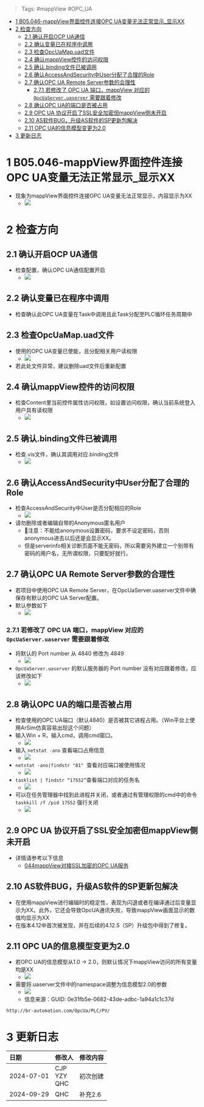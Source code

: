 > Tags: #mappView #OPC_UA

- [1 B05.046-mappView界面控件连接OPC UA变量无法正常显示_显示XX](#_1-b05046-mappview%E7%95%8C%E9%9D%A2%E6%8E%A7%E4%BB%B6%E8%BF%9E%E6%8E%A5opc-ua%E5%8F%98%E9%87%8F%E6%97%A0%E6%B3%95%E6%AD%A3%E5%B8%B8%E6%98%BE%E7%A4%BA_%E6%98%BE%E7%A4%BAxx)
- [2 检查方向](#_2-%E6%A3%80%E6%9F%A5%E6%96%B9%E5%90%91)
	- [2.1 确认开启OCP UA通信](#_21-%E7%A1%AE%E8%AE%A4%E5%BC%80%E5%90%AFocp%C2%A0ua%E9%80%9A%E4%BF%A1)
	- [2.2 确认变量已在程序中调用](#_22-%E7%A1%AE%E8%AE%A4%E5%8F%98%E9%87%8F%E5%B7%B2%E5%9C%A8%E7%A8%8B%E5%BA%8F%E4%B8%AD%E8%B0%83%E7%94%A8)
	- [2.3 检查OpcUaMap.uad文件](#_23-%E6%A3%80%E6%9F%A5opcuamapuad%E6%96%87%E4%BB%B6)
	- [2.4 确认mappView控件的访问权限](#_24-%E7%A1%AE%E8%AE%A4mappview%E6%8E%A7%E4%BB%B6%E7%9A%84%E8%AE%BF%E9%97%AE%E6%9D%83%E9%99%90)
	- [2.5 确认.binding文件已被调用](#_25-%E7%A1%AE%E8%AE%A4binding%E6%96%87%E4%BB%B6%E5%B7%B2%E8%A2%AB%E8%B0%83%E7%94%A8)
	- [2.6 确认AccessAndSecurity中User分配了合理的Role](#_26-%E7%A1%AE%E8%AE%A4accessandsecurity%E4%B8%ADuser%E5%88%86%E9%85%8D%E4%BA%86%E5%90%88%E7%90%86%E7%9A%84role)
	- [2.7 确认OPC UA Remote Server参数的合理性](#_27-%E7%A1%AE%E8%AE%A4opc-ua-remote-server%E5%8F%82%E6%95%B0%E7%9A%84%E5%90%88%E7%90%86%E6%80%A7)
		- [2.7.1 若修改了 OPC UA 端口，mappView 对应的 `OpcUaServer.uaserver` 需要跟着修改](#_271-%E8%8B%A5%E4%BF%AE%E6%94%B9%E4%BA%86-opc-ua-%E7%AB%AF%E5%8F%A3%EF%BC%8Cmappview-%E5%AF%B9%E5%BA%94%E7%9A%84-opcuaserveruaserver-%E9%9C%80%E8%A6%81%E8%B7%9F%E7%9D%80%E4%BF%AE%E6%94%B9)
	- [2.8 确认OPC UA的端口是否被占用](#_28-%E7%A1%AE%E8%AE%A4opc-ua%E7%9A%84%E7%AB%AF%E5%8F%A3%E6%98%AF%E5%90%A6%E8%A2%AB%E5%8D%A0%E7%94%A8)
	- [2.9 OPC UA 协议开启了SSL安全加密但mappView侧未开启](#_29-opc-ua-%E5%8D%8F%E8%AE%AE%E5%BC%80%E5%90%AF%E4%BA%86ssl%E5%AE%89%E5%85%A8%E5%8A%A0%E5%AF%86%E4%BD%86mappview%E4%BE%A7%E6%9C%AA%E5%BC%80%E5%90%AF)
	- [2.10 AS软件BUG，升级AS软件的SP更新包解决](#_210-as%E8%BD%AF%E4%BB%B6bug%EF%BC%8C%E5%8D%87%E7%BA%A7as%E8%BD%AF%E4%BB%B6%E7%9A%84sp%E6%9B%B4%E6%96%B0%E5%8C%85%E8%A7%A3%E5%86%B3)
	- [2.11 OPC UA的信息模型变更为2.0](#_211-opc-ua%E7%9A%84%E4%BF%A1%E6%81%AF%E6%A8%A1%E5%9E%8B%E5%8F%98%E6%9B%B4%E4%B8%BA20)
- [3 更新日志](#_3-%E6%9B%B4%E6%96%B0%E6%97%A5%E5%BF%97)

# 1 B05.046-mappView界面控件连接OPC UA变量无法正常显示_显示XX

- 现象为mappView界面控件连接OPC UA变量无法正常显示，内容显示为XX
    - ![](FILES/046mappView界面控件连接OPC%20UA变量无法正常显示_显示XX/image-20240701203310977.png)

# 2 检查方向

## 2.1 确认开启OCP UA通信

- 检查配置，确认OPC UA通信配置开启
    - ![](FILES/046mappView界面控件连接OPC%20UA变量无法正常显示_显示XX/image-20240701203357806.png)

## 2.2 确认变量已在程序中调用

- 检查确认此OPC UA变量在Task中调用且此Task分配至PLC循环任务周期中

## 2.3 检查OpcUaMap.uad文件

- 使用的OPC UA变量已使能，且分配相关用户读权限
    - ![](FILES/046mappView界面控件连接OPC%20UA变量无法正常显示_显示XX/image-20240701204404429.png)
- 若此处文件异常，建议删除uad文件后重新配置

## 2.4 确认mappView控件的访问权限

- 检查Content里当前控件属性访问权限，如设置访问权限，确认当前系统登入用户具有读权限
    - ![](FILES/046mappView界面控件连接OPC%20UA变量无法正常显示_显示XX/image-20240701204506132.png)

## 2.5 确认.binding文件已被调用

- 检查.vis文件，确认其调用对应.binding文件
    - ![](FILES/046mappView界面控件连接OPC%20UA变量无法正常显示_显示XX/image-20240701204545162.png)

## 2.6 确认AccessAndSecurity中User分配了合理的Role

- 检查AccessAndSecurity中User是否分配相应的Role
    - ![](FILES/046mappView界面控件连接OPC%20UA变量无法正常显示_显示XX/image-20240701205618796.png)
- 请勿删除或者编辑自带的Anonymous匿名用户
    - 🔴注意：不能给anonymous设置密码，要求不设定密码，否则anonymous进去以后还是会显示XX。
    - 但是serverinfo相关诊断页面不能无密码，所以需要另外建立一个别带有密码的用户名，无所谓权限，只要配好就行。

## 2.7 确认OPC UA Remote Server参数的合理性

- 若项目中使用OPC UA Remote Server，在OpcUaServer.uaserver文件中确保存有默认的OPC UA Server配置。
- 默认参数如下
    - ![](FILES/046mappView界面控件连接OPC%20UA变量无法正常显示_显示XX/image-20240701204636588.png)

### 2.7.1 若修改了 OPC UA 端口，mappView 对应的 `OpcUaServer.uaserver` 需要跟着修改

- 将默认的 Port number 从 4840 修改为 4849
    - ![](FILES/030mappView无法访问原因/image-20230822132538962.png)
- `OpcUaServer.uaserver` 的默认服务器的 Port number 没有对应跟着修改，应该修改如下
    - ![](FILES/030mappView无法访问原因/image-20230822132808863.png)

## 2.8 确认OPC UA的端口是否被占用

- 检查使用的OPC UA端口（默认4840）是否被其它进程占用。（Win平台上使用ArSim仿真容易出现这个问题）
- 输入Win + R，输入cmd，调用cmd窗口。
    - ![](FILES/030mappView无法访问原因/image-20230320171329842.png)
- 输入 `netstat -ano` 查看端口占用信息
    - ![](FILES/030mappView无法访问原因/image-20230320171402618.png)
- `netstat -ano|findstr "81"`  查看对应端口被使用情况
    - ![](FILES/030mappView无法访问原因/image-20230320171422375.png)
- `tasklist | findstr “17552”`查看端口对应的任务名
    - ![](FILES/030mappView无法访问原因/image-20230320171436740.png)
- 可以在任务管理器中找到此进程并关闭，或者通过有管理权限的cmd中的命令`taskkill /f /pid 17552` 强行关闭
    - ![](FILES/030mappView无法访问原因/image-20230320171445906.png)

## 2.9 OPC UA 协议开启了SSL安全加密但mappView侧未开启

- 详情请参考以下信息
    - [044mappView对接SSL加密的OPC UA服务](044mappView对接SSL加密的OPC%20UA服务.md)

## 2.10 AS软件BUG，升级AS软件的SP更新包解决

- 在使用mappView进行编辑时的稳定性，表现为闪退或者在编译通过后变量显示为XX。此外，它还会导致OpcUA通讯失败，导致mappView画面显示的数值均显示为XX
- 在版本4.12中首次被发现，并在后续的4.12.5（SP）升级包中得到了修复。

## 2.11 OPC UA的信息模型变更为2.0

- 若OPC UA的信息模型从1.0 → 2.0，则默认情况下mappView访问的所有变量均是XX
    - ![](FILES/046mappView界面控件连接OPC%20UA变量无法正常显示_显示XX/image-20240701214101722.png)
- 需要将.uaserver文件中的namespace调整为信息模型2.0的参数
    - ![](FILES/046mappView界面控件连接OPC%20UA变量无法正常显示_显示XX/image-20240701215410844.png)
    - 信息来源：GUID: 0e31fb5e-0682-43de-adbc-1a94a1c1c37d

```
http://br-automation.com/OpcUa/PLC/PV/
```

# 3 更新日志

| 日期         | 修改人               | 修改内容  |
| :--------- | :---------------- | :---- |
| 2024-07-01 | CJP<br>YZY<br>QHC | 初次创建  |
| 2024-09-29 | QHC               | 补充2.6 |
